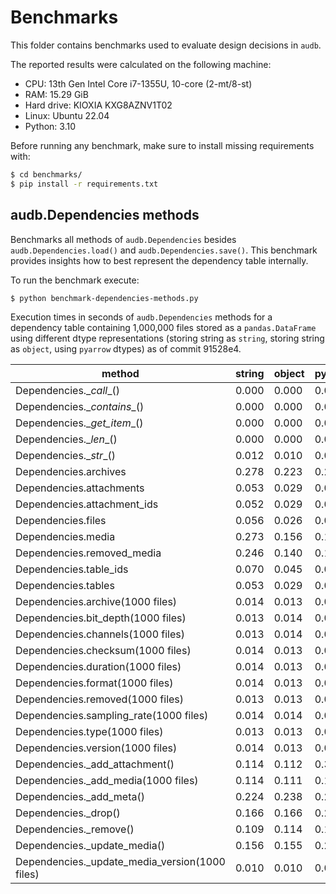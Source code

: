 # Benchmarks

This folder contains benchmarks
used to evaluate design decisions
in `audb`.

The reported results were calculated
on the following machine:

* CPU: 13th Gen Intel Core i7-1355U, 10-core (2-mt/8-st)
* RAM: 15.29 GiB
* Hard drive: KIOXIA KXG8AZNV1T02
* Linux: Ubuntu 22.04
* Python: 3.10

Before running any benchmark,
make sure to install missing requirements with:

```bash
$ cd benchmarks/
$ pip install -r requirements.txt
```


## audb.Dependencies methods

Benchmarks all methods of `audb.Dependencies`
besides `audb.Dependencies.load()`
and `audb.Dependencies.save()`.
This benchmark provides insights
how to best represent
the dependency table internally.

To run the benchmark execute:

```bash
$ python benchmark-dependencies-methods.py
```

Execution times in seconds
of `audb.Dependencies` methods
for a dependency table
containing 1,000,000 files
stored as a `pandas.DataFrame`
using different dtype representations
(storing string as `string`,
storing string as `object`,
using `pyarrow` dtypes)
as of commit 91528e4.

| method                                         |   string |   object |   pyarrow |
|------------------------------------------------|----------|----------|-----------|
| Dependencies.\__call__()                       |    0.000 |    0.000 |     0.000 |
| Dependencies.\__contains__()                   |    0.000 |    0.000 |     0.000 |
| Dependencies.\__get_item__()                   |    0.000 |    0.000 |     0.001 |
| Dependencies.\__len__()                        |    0.000 |    0.000 |     0.000 |
| Dependencies.\__str__()                        |    0.012 |    0.010 |     0.013 |
| Dependencies.archives                          |    0.278 |    0.223 |     0.284 |
| Dependencies.attachments                       |    0.053 |    0.029 |     0.034 |
| Dependencies.attachment_ids                    |    0.052 |    0.029 |     0.033 |
| Dependencies.files                             |    0.056 |    0.026 |     0.084 |
| Dependencies.media                             |    0.273 |    0.156 |     0.166 |
| Dependencies.removed_media                     |    0.246 |    0.140 |     0.154 |
| Dependencies.table_ids                         |    0.070 |    0.045 |     0.044 |
| Dependencies.tables                            |    0.053 |    0.029 |     0.034 |
| Dependencies.archive(1000 files)               |    0.014 |    0.013 |     0.025 |
| Dependencies.bit_depth(1000 files)             |    0.013 |    0.014 |     0.022 |
| Dependencies.channels(1000 files)              |    0.013 |    0.014 |     0.022 |
| Dependencies.checksum(1000 files)              |    0.014 |    0.013 |     0.025 |
| Dependencies.duration(1000 files)              |    0.014 |    0.013 |     0.022 |
| Dependencies.format(1000 files)                |    0.014 |    0.013 |     0.024 |
| Dependencies.removed(1000 files)               |    0.013 |    0.013 |     0.022 |
| Dependencies.sampling_rate(1000 files)         |    0.014 |    0.014 |     0.022 |
| Dependencies.type(1000 files)                  |    0.013 |    0.013 |     0.021 |
| Dependencies.version(1000 files)               |    0.014 |    0.013 |     0.025 |
| Dependencies._add_attachment()                 |    0.114 |    0.112 |     0.387 |
| Dependencies._add_media(1000 files)            |    0.114 |    0.111 |     0.147 |
| Dependencies._add_meta()                       |    0.224 |    0.238 |     0.283 |
| Dependencies._drop()                           |    0.166 |    0.166 |     0.243 |
| Dependencies._remove()                         |    0.109 |    0.114 |     0.113 |
| Dependencies._update_media()                   |    0.156 |    0.155 |     0.276 |
| Dependencies._update_media_version(1000 files) |    0.010 |    0.010 |     0.044 |
